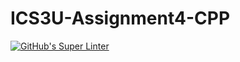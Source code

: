 # ICS3U-Assignment4-CPP

[![GitHub's Super Linter](https://github.com/Ethan-Prieur1/ICS3U-Assignment4-CPP/workflows/GitHub's%20Super%20Linter/badge.svg)](https://github.com/Ethan-Prieur1/ICS3U-Assignment4-CPP/actions)
